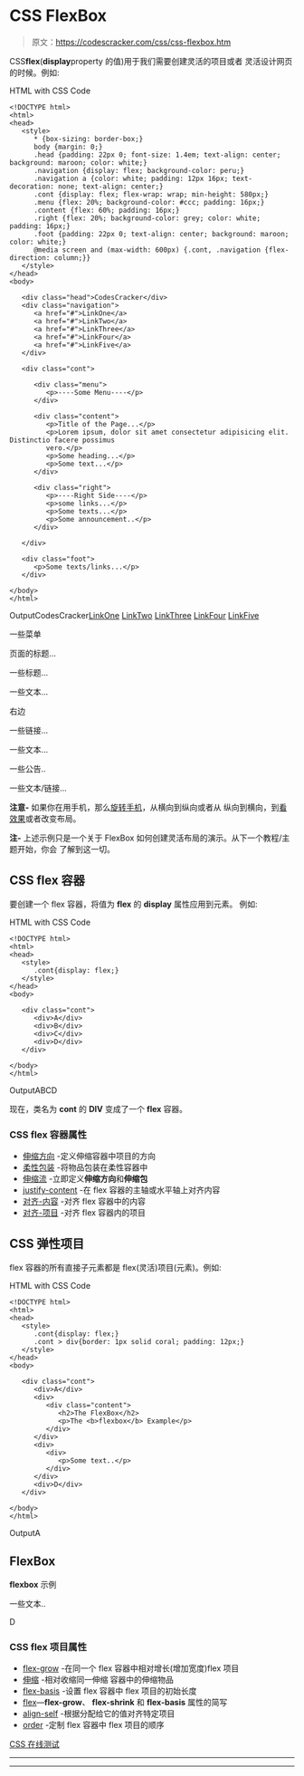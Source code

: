 # CSS FlexBox

> 原文：<https://codescracker.com/css/css-flexbox.htm>

CSS**flex**(**display**property 的值)用于我们需要创建灵活的项目或者 灵活设计网页的时候。例如:

HTML with CSS Code

```
<!DOCTYPE html>
<html>
<head>
   <style>
      * {box-sizing: border-box;}
      body {margin: 0;}
      .head {padding: 22px 0; font-size: 1.4em; text-align: center; background: maroon; color: white;}
      .navigation {display: flex; background-color: peru;}
      .navigation a {color: white; padding: 12px 16px; text-decoration: none; text-align: center;}
      .cont {display: flex; flex-wrap: wrap; min-height: 580px;}
      .menu {flex: 20%; background-color: #ccc; padding: 16px;}
      .content {flex: 60%; padding: 16px;}
      .right {flex: 20%; background-color: grey; color: white; padding: 16px;}
      .foot {padding: 22px 0; text-align: center; background: maroon; color: white;}
      @media screen and (max-width: 600px) {.cont, .navigation {flex-direction: column;}}
   </style>
</head>
<body>

   <div class="head">CodesCracker</div>
   <div class="navigation">
      <a href="#">LinkOne</a>
      <a href="#">LinkTwo</a>
      <a href="#">LinkThree</a>
      <a href="#">LinkFour</a>
      <a href="#">LinkFive</a>
   </div>

   <div class="cont">

      <div class="menu">
         <p>----Some Menu----</p>
      </div>

      <div class="content">
         <p>Title of the Page...</p>
         <p>Lorem ipsum, dolor sit amet consectetur adipisicing elit. Distinctio facere possimus
         vero.</p>
         <p>Some heading...</p>
         <p>Some text...</p>
      </div>

      <div class="right">
         <p>----Right Side----</p>
         <p>some links...</p>
         <p>Some texts...</p>
         <p>Some announcement..</p>
      </div>

   </div>

   <div class="foot">
      <p>Some texts/links...</p>
   </div>

</body>
</html>
```

OutputCodesCracker[LinkOne](#) [LinkTwo](#) [LinkThree](#) [LinkFour](#) [LinkFive](#)

一些菜单

页面的标题...

一些标题...

一些文本...

右边

一些链接...

一些文本...

一些公告..

一些文本/链接...

**注意-** 如果你在用手机，那么<u>旋转手机</u>，从横向到纵向或者从 纵向到横向，到<u>看效果</u>或者改变布局。

**注-** 上述示例只是一个关于 FlexBox 如何创建灵活布局的演示。从下一个教程/主题开始，你会 了解到这一切。

## CSS flex 容器

要创建一个 flex 容器，将值为 **flex** 的 **display** 属性应用到元素。 例如:

HTML with CSS Code

```
<!DOCTYPE html>
<html>
<head>
   <style>
      .cont{display: flex;}
   </style>
</head>
<body>

   <div class="cont">
      <div>A</div>
      <div>B</div>
      <div>C</div>
      <div>D</div>
   </div>

</body>
</html>
```

OutputABCD

现在，类名为 **cont** 的 **DIV** 变成了一个 **flex** 容器。

### CSS flex 容器属性

*   [伸缩方向](/css/css-flex-direction.htm) -定义伸缩容器中项目的方向
*   [柔性包装](/css/css-flex-wrap.htm) -将物品包装在柔性容器中
*   [伸缩流](/css/css-flex-flow.htm) -立即定义**伸缩方向**和**伸缩包**
*   [justify-content](/css/css-justify-content.htm) -在 flex 容器的主轴或水平轴上对齐内容
*   [对齐-内容](/css/css-align-content.htm) -对齐 flex 容器中的内容
*   [对齐-项目](/css/css-align-items.htm) -对齐 flex 容器内的项目

## CSS 弹性项目

flex 容器的所有直接子元素都是 flex(灵活)项目(元素)。例如:

HTML with CSS Code

```
<!DOCTYPE html>
<html>
<head>
   <style>
      .cont{display: flex;}
      .cont > div{border: 1px solid coral; padding: 12px;}
   </style>
</head>
<body>

   <div class="cont">
      <div>A</div>
      <div>
         <div class="content">
            <h2>The FlexBox</h2>
            <p>The <b>flexbox</b> Example</p>
         </div>
      </div>
      <div>
         <div>
            <p>Some text..</p>
         </div>
      </div>
      <div>D</div>
   </div>

</body>
</html>
```

OutputA

## FlexBox

**flexbox** 示例

一些文本..

D

### CSS flex 项目属性

*   [flex-grow](/css/css-flex-grow.htm) -在同一个 flex 容器中相对增长(增加宽度)flex 项目
*   [伸缩](/css/css-flex-shrink.htm) -相对收缩同一伸缩 容器中的伸缩物品
*   [flex-basis](/css/css-flex-basis.htm) -设置 flex 容器中 flex 项目的初始长度
*   [flex](/css/css-flex.htm)—**flex-grow**、 **flex-shrink** 和 **flex-basis** 属性的简写
*   [align-self](/css/css-align-self.htm) -根据分配给它的值对齐特定项目
*   [order](/css/css-order.htm) -定制 flex 容器中 flex 项目的顺序

[CSS 在线测试](/exam/showtest.php?subid=5)

* * *

* * *